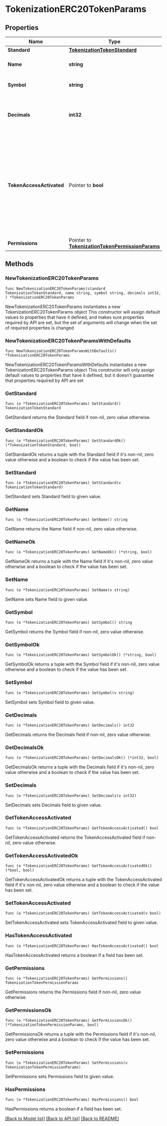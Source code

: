 # TokenizationERC20TokenParams

## Properties

Name | Type | Description | Notes
------------ | ------------- | ------------- | -------------
**Standard** | [**TokenizationTokenStandard**](TokenizationTokenStandard.md) |  | 
**Name** | **string** | The name of the token. | 
**Symbol** | **string** | The symbol of the token. | 
**Decimals** | **int32** | The number of decimals for the token (0-18). | 
**TokenAccessActivated** | Pointer to **bool** | Whether the allowlist feature is activated for the token. When activated, only addresses in the allowlist can perform token operations. | [optional] [default to false]
**Permissions** | Pointer to [**TokenizationTokenPermissionParams**](TokenizationTokenPermissionParams.md) |  | [optional] 

## Methods

### NewTokenizationERC20TokenParams

`func NewTokenizationERC20TokenParams(standard TokenizationTokenStandard, name string, symbol string, decimals int32, ) *TokenizationERC20TokenParams`

NewTokenizationERC20TokenParams instantiates a new TokenizationERC20TokenParams object
This constructor will assign default values to properties that have it defined,
and makes sure properties required by API are set, but the set of arguments
will change when the set of required properties is changed

### NewTokenizationERC20TokenParamsWithDefaults

`func NewTokenizationERC20TokenParamsWithDefaults() *TokenizationERC20TokenParams`

NewTokenizationERC20TokenParamsWithDefaults instantiates a new TokenizationERC20TokenParams object
This constructor will only assign default values to properties that have it defined,
but it doesn't guarantee that properties required by API are set

### GetStandard

`func (o *TokenizationERC20TokenParams) GetStandard() TokenizationTokenStandard`

GetStandard returns the Standard field if non-nil, zero value otherwise.

### GetStandardOk

`func (o *TokenizationERC20TokenParams) GetStandardOk() (*TokenizationTokenStandard, bool)`

GetStandardOk returns a tuple with the Standard field if it's non-nil, zero value otherwise
and a boolean to check if the value has been set.

### SetStandard

`func (o *TokenizationERC20TokenParams) SetStandard(v TokenizationTokenStandard)`

SetStandard sets Standard field to given value.


### GetName

`func (o *TokenizationERC20TokenParams) GetName() string`

GetName returns the Name field if non-nil, zero value otherwise.

### GetNameOk

`func (o *TokenizationERC20TokenParams) GetNameOk() (*string, bool)`

GetNameOk returns a tuple with the Name field if it's non-nil, zero value otherwise
and a boolean to check if the value has been set.

### SetName

`func (o *TokenizationERC20TokenParams) SetName(v string)`

SetName sets Name field to given value.


### GetSymbol

`func (o *TokenizationERC20TokenParams) GetSymbol() string`

GetSymbol returns the Symbol field if non-nil, zero value otherwise.

### GetSymbolOk

`func (o *TokenizationERC20TokenParams) GetSymbolOk() (*string, bool)`

GetSymbolOk returns a tuple with the Symbol field if it's non-nil, zero value otherwise
and a boolean to check if the value has been set.

### SetSymbol

`func (o *TokenizationERC20TokenParams) SetSymbol(v string)`

SetSymbol sets Symbol field to given value.


### GetDecimals

`func (o *TokenizationERC20TokenParams) GetDecimals() int32`

GetDecimals returns the Decimals field if non-nil, zero value otherwise.

### GetDecimalsOk

`func (o *TokenizationERC20TokenParams) GetDecimalsOk() (*int32, bool)`

GetDecimalsOk returns a tuple with the Decimals field if it's non-nil, zero value otherwise
and a boolean to check if the value has been set.

### SetDecimals

`func (o *TokenizationERC20TokenParams) SetDecimals(v int32)`

SetDecimals sets Decimals field to given value.


### GetTokenAccessActivated

`func (o *TokenizationERC20TokenParams) GetTokenAccessActivated() bool`

GetTokenAccessActivated returns the TokenAccessActivated field if non-nil, zero value otherwise.

### GetTokenAccessActivatedOk

`func (o *TokenizationERC20TokenParams) GetTokenAccessActivatedOk() (*bool, bool)`

GetTokenAccessActivatedOk returns a tuple with the TokenAccessActivated field if it's non-nil, zero value otherwise
and a boolean to check if the value has been set.

### SetTokenAccessActivated

`func (o *TokenizationERC20TokenParams) SetTokenAccessActivated(v bool)`

SetTokenAccessActivated sets TokenAccessActivated field to given value.

### HasTokenAccessActivated

`func (o *TokenizationERC20TokenParams) HasTokenAccessActivated() bool`

HasTokenAccessActivated returns a boolean if a field has been set.

### GetPermissions

`func (o *TokenizationERC20TokenParams) GetPermissions() TokenizationTokenPermissionParams`

GetPermissions returns the Permissions field if non-nil, zero value otherwise.

### GetPermissionsOk

`func (o *TokenizationERC20TokenParams) GetPermissionsOk() (*TokenizationTokenPermissionParams, bool)`

GetPermissionsOk returns a tuple with the Permissions field if it's non-nil, zero value otherwise
and a boolean to check if the value has been set.

### SetPermissions

`func (o *TokenizationERC20TokenParams) SetPermissions(v TokenizationTokenPermissionParams)`

SetPermissions sets Permissions field to given value.

### HasPermissions

`func (o *TokenizationERC20TokenParams) HasPermissions() bool`

HasPermissions returns a boolean if a field has been set.


[[Back to Model list]](../README.md#documentation-for-models) [[Back to API list]](../README.md#documentation-for-api-endpoints) [[Back to README]](../README.md)


